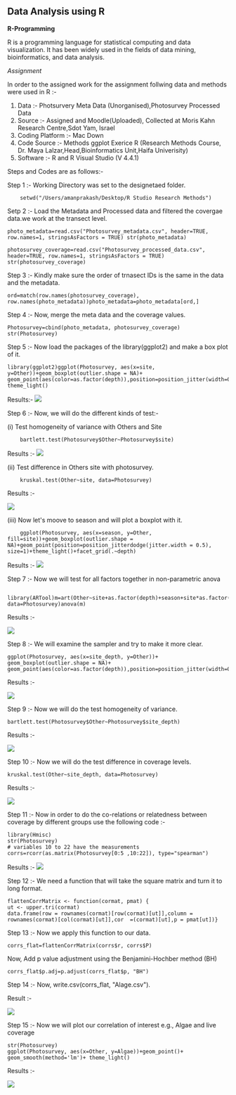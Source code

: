 ## Data Analysis using R ##

**R-Programming**

R is a programming language for statistical computing and data visualization. It has been widely used in the fields of data mining, bioinformatics, and data analysis.

*Assignment* 

In order to the assigned work for the assignment follwing data and methods were used in R :- 

1. Data :- Photsurvery Meta Data (Unorganised),Photosurvey Processed Data
2. Source :- Assigned and Moodle(Uploaded), Collected at Moris Kahn Research Centre,Sdot Yam, Israel
3. Coding Platform :- Mac Down 
4. Code Source :- Methods ggplot Exerice R (Research Methods Course, Dr. Maya Lalzar,Head,Bioinformatics Unit,Haifa Univerisity)
5. Software :- R and R Visual Studio (V 4.4.1)


Steps and Codes are as follows:- 

Step 1 :- Working Directory was set to the designetaed folder.
 
		setwd("/Users/amanprakash/Desktop/R Studio Research Methods")
Setp 2 :- Load the Metadata and Processed data and filtered the covergae data.we work at the transect level.

	photo_metadata=read.csv("Photosurvey_metadata.csv", header=TRUE, row.names=1, stringsAsFactors = TRUE) str(photo_metadata)
	
	photosurvey_coverage=read.csv("Photosurvey_processed_data.csv", header=TRUE, row.names=1, stringsAsFactors = TRUE) str(photosurvey_coverage)
	
Step 3 :- Kindly make sure the order of trnasect IDs is the same in the data and the metadata. 
		
	ord=match(row.names(photosurvey_coverage), row.names(photo_metadata))photo_metadata=photo_metadata[ord,]
Step 4 :- Now, merge the meta data and the coverage values.

	Photosurvey=cbind(photo_metadata, photosurvey_coverage) str(Photosurvey)
	
Step 5 :- Now load the packages of the library(ggplot2) and make a box plot of it. 

	library(ggplot2)ggplot(Photosurvey, aes(x=site, y=Other))+geom_boxplot(outlier.shape = NA)+ geom_point(aes(color=as.factor(depth)),position=position_jitter(width=0.2))+ theme_light()
	
Results:- 
![](https://github.com/prakashaman717/Prakashaman_Notebook/blob/main/images/R-PLOT1.png)
	
Step 6 :- Now, we will do the different kinds of test:-

   (i) Test homogeneity of variance with Others and Site

		bartlett.test(Photosurvey$Other~Photosurvey$site)
Results :- 
![](https://github.com/prakashaman717/Prakashaman_Notebook/blob/main/images/Plot%20Result%201.png)

  (ii) Test difference in Others site with photosurvey.

		kruskal.test(Other~site, data=Photosurvey)
Results :- 

![](https://github.com/prakashaman717/Prakashaman_Notebook/blob/main/images/Plot%20Result%202.png)


  (iii) Now let's moove to season and will plot a boxplot with it.

		ggplot(Photosurvey, aes(x=season, y=Other, fill=site))+geom_boxplot(outlier.shape = NA)+geom_point(position=position_jitterdodge(jitter.width = 0.5), size=1)+theme_light()+facet_grid(.~depth)
		
Results :- 
![](https://github.com/prakashaman717/Prakashaman_Notebook/blob/main/images/Others%20Vs%20Season.png)


Step 7 :- Now we will test for all factors together in non-parametric anova

		library(ARTool)m=art(Other~site+as.factor(depth)+season+site*as.factor(depth)*season, data=Photosurvey)anova(m)
Results :- 

![](https://github.com/prakashaman717/Prakashaman_Notebook/blob/main/images/Annova%20Table.png)

Step 8 :- We will examine the sampler and try to make it more clear.

	ggplot(Photosurvey, aes(x=site_depth, y=Other))+ geom_boxplot(outlier.shape = NA)+ geom_point(aes(color=as.factor(depth)),position=position_jitter(width=0.2))+theme_light()

Results :- 

![](https://github.com/prakashaman717/Prakashaman_Notebook/blob/main/images/Rplot02.png)


Step 9 :- Now we will do the test homogeneity of variance.

	bartlett.test(Photosurvey$Other~Photosurvey$site_depth)
 
 Results :- 

 ![](https://github.com/prakashaman717/Prakashaman_Notebook/blob/main/images/Homogenity%201.png)

Step 10 :- Now we will do the test difference in coverage levels.

	kruskal.test(Other~site_depth, data=Photosurvey)
 
 Results :- 

  ![](https://github.com/prakashaman717/Prakashaman_Notebook/blob/main/images/Krushal%20Walk%20Wali.png)

Step 11 :- Now in order to do the co-relations or relatedness between coverage by different groups use the following code :- 

	library(Hmisc)
	str(Photosurvey)
	# variables 10 to 22 have the measurements
	corrs=rcorr(as.matrix(Photosurvey[0:5 ,10:22]), type="spearman")
 Results :- 
  ![](https://github.com/prakashaman717/Prakashaman_Notebook/blob/main/images/Variables.png)

Step 12 :- We need a function that will take the square matrix and turn it to long format.

	flattenCorrMatrix <- function(cormat, pmat) {
  	ut <- upper.tri(cormat)
  	data.frame(row = rownames(cormat)[row(cormat)[ut]],column = rownames(cormat)[col(cormat)[ut]],cor  =(cormat)[ut],p = pmat[ut])}

Step 13 :- Now we apply this function to our data.

	corrs_flat=flattenCorrMatrix(corrs$r, corrs$P)

Now, Add p value adjustment using the Benjamini-Hochber method (BH)

	corrs_flat$p.adj=p.adjust(corrs_flat$p, "BH")

Step 14 :- Now, write.csv(corrs_flat, "Alage.csv").

Result :- 

 ![](https://github.com/prakashaman717/Prakashaman_Notebook/blob/main/images/Algae%20CSV.png)

Step 15 :- Now we will plot our correlation of interest e.g., Algae and live coverage
	
 	str(Photosurvey)
	ggplot(Photosurvey, aes(x=Other, y=Algae))+geom_point()+ geom_smooth(method='lm')+ theme_light()

 Results :- 
 
  ![](https://github.com/prakashaman717/Prakashaman_Notebook/blob/main/images/Alage%20vs%20Others.png)
 



